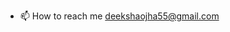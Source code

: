 - 📫 How to reach me deekshaojha55@gmail.com

<!---
deekshaojjha/deekshaojjha is a ✨ special ✨ repository because its `README.md` (this file) appears on your GitHub profile.
You can click the Preview link to take a look at your changes.
--->
